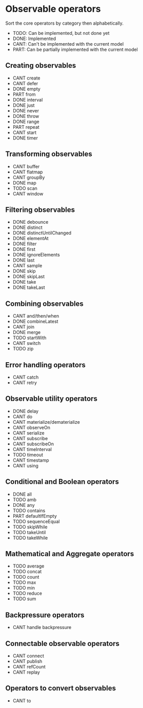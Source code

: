 Observable operators
====================

Sort the core operators by category then alphabetically.

- TODO: Can be implemented, but not done yet
- DONE: Implemented
- CANT: Can't be implemented with the current model
- PART: Can be partially implemented with the current model


Creating observables
--------------------

- CANT create
- CANT defer
- DONE empty
- PART from
- DONE interval
- DONE just
- DONE never
- DONE throw
- DONE range
- PART repeat
- CANT start
- DONE timer


Transforming observables
------------------------

- CANT buffer
- CANT flatmap
- CANT groupBy
- DONE map
- TODO scan
- CANT window


Filtering observables
---------------------

- DONE debounce
- DONE distinct
- DONE distinctUntilChanged
- DONE elementAt
- DONE filter
- DONE first
- DONE ignoreElements
- DONE last
- CANT sample
- DONE skip
- DONE skipLast
- DONE take
- DONE takeLast


Combining observables
---------------------

- CANT and/then/when
- DONE combineLatest
- CANT join
- DONE merge
- TODO startWith
- CANT switch
- TODO zip


Error handling operators
------------------------

- CANT catch
- CANT retry


Observable utility operators
----------------------------

- DONE delay
- CANT do
- CANT materialize/dematerialize
- CANT observeOn
- CANT serialize
- CANT subscribe
- CANT subscribeOn
- CANT timeInterval
- TODO timeout
- CANT timestamp
- CANT using


Conditional and Boolean operators
---------------------------------

- DONE all
- TODO amb
- DONE any
- TODO contains
- PART defaultIfEmpty
- TODO sequenceEqual
- TODO skipWhile
- TODO takeUntil
- TODO takeWhile


Mathematical and Aggregate operators
------------------------------------

- TODO average
- TODO concat
- TODO count
- TODO max
- TODO min
- TODO reduce
- TODO sum


Backpressure operators
----------------------

- CANT handle backpressure


Connectable observable operators
--------------------------------

- CANT connect
- CANT publish
- CANT refCount
- CANT replay


Operators to convert observables
--------------------------------

- CANT to
